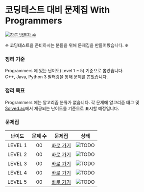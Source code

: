 # 코딩테스트 대비 문제집 With Programmers

[![하루 방문자 수](https://hits.seeyoufarm.com/api/count/incr/badge.svg?url=https%3A%2F%2Fgithub.com%2Ftony9402%2Fprogrammers)](https://github.com/tony9402/programmers)

❈  코딩테스트을 준비하시는 분들을 위해 문제집을 만들어봤습니다. ❈

### 정리 기준

Programmers 에 있는 난이도(Level 1 ~ 5) 기준으로 뽑았습니다.  
C++, Java, Python 3 필터링을 통해 문제를 뽑았습니다.

### 정리 목표

Programmers 에는 알고리즘 분류가 없습니다. 
각 문제에 알고리즘 태그 및 [Solved.ac](https://solved.ac/)에서 제공되는 난이도를 기준으로 표시할 예정입니다.

### 문제집

<!-- TODO -->
<!--scripts 로 뽑히게 변경--> 

| 난이도 | 문제 수 | 문제집| 상태 |
| :----: | :-----: | :---: | :--: |
| LEVEL 1 | 00 | [바로 가기](./LEVEL1) | ![TODO][TODO] |
| LEVEL 2 | 00 | [바로 가기](./LEVEL2) | ![TODO][TODO] |
| LEVEL 3 | 00 | [바로 가기](./LEVEL3) | ![TODO][TODO] |
| LEVEL 4 | 00 | [바로 가기](./LEVEL4) | ![TODO][TODO] |
| LEVEL 5 | 00 | [바로 가기](./LEVEL5) | ![TODO][TODO] |

[TODO]: https://img.shields.io/badge/-TODO-DFFD26
[DOING]: https://img.shields.io/badge/-DOING-31AE0F
[DONE]: https://img.shields.io/badge/-DONE-0885CC
